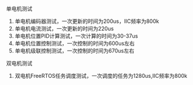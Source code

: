 单电机测试

1. 单电机编码器测试，一次更新的时间为200us，IIC频率为800k
2. 单电机电流测试，一次更新的时间为220us
3. 单电机位置PID计算测试，一次计算的时间为30-37us
4. 单电机位置控制测试，一次控制的时间为600us左右
5. 单电机级联控制测试，一次控制的时间为670us左右

双电机测试

1. 双电机FreeRTOS任务调度测试，一次调度的任务为1280us,IIC频率为800k
